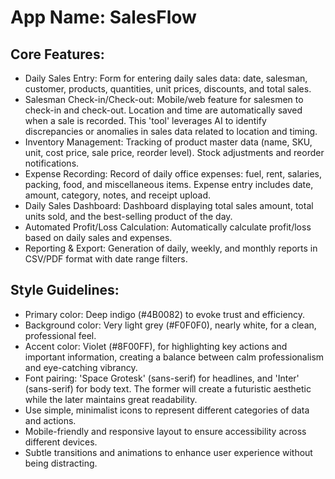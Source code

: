 # **App Name**: SalesFlow

## Core Features:

- Daily Sales Entry: Form for entering daily sales data: date, salesman, customer, products, quantities, unit prices, discounts, and total sales.
- Salesman Check-in/Check-out: Mobile/web feature for salesmen to check-in and check-out. Location and time are automatically saved when a sale is recorded. This 'tool' leverages AI to identify discrepancies or anomalies in sales data related to location and timing.
- Inventory Management: Tracking of product master data (name, SKU, unit, cost price, sale price, reorder level). Stock adjustments and reorder notifications.
- Expense Recording: Record of daily office expenses: fuel, rent, salaries, packing, food, and miscellaneous items. Expense entry includes date, amount, category, notes, and receipt upload.
- Daily Sales Dashboard: Dashboard displaying total sales amount, total units sold, and the best-selling product of the day.
- Automated Profit/Loss Calculation: Automatically calculate profit/loss based on daily sales and expenses.
- Reporting & Export: Generation of daily, weekly, and monthly reports in CSV/PDF format with date range filters.

## Style Guidelines:

- Primary color: Deep indigo (#4B0082) to evoke trust and efficiency.
- Background color: Very light grey (#F0F0F0), nearly white, for a clean, professional feel.
- Accent color: Violet (#8F00FF), for highlighting key actions and important information, creating a balance between calm professionalism and eye-catching vibrancy.
- Font pairing: 'Space Grotesk' (sans-serif) for headlines, and 'Inter' (sans-serif) for body text. The former will create a futuristic aesthetic while the later maintains great readability.
- Use simple, minimalist icons to represent different categories of data and actions.
- Mobile-friendly and responsive layout to ensure accessibility across different devices.
- Subtle transitions and animations to enhance user experience without being distracting.
